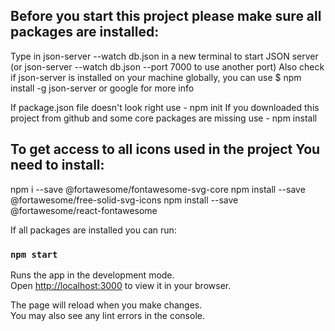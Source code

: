 

## Before you start this project please make sure all packages are installed:

Type in json-server --watch db.json in a new terminal to start JSON server (or json-server --watch db.json --port 7000 to use another port)
Also check if json-server is installed on your machine globally, you can use $ npm install -g json-server or google for more info

If package.json file doesn't look right use - npm init
If you downloaded this project from github and some core packages are missing use - npm install

## To get access to all icons used in the project You need to install:

npm i --save @fortawesome/fontawesome-svg-core
npm install --save @fortawesome/free-solid-svg-icons
npm install --save @fortawesome/react-fontawesome

If all packages are installed you can run:

### `npm start`

Runs the app in the development mode.\
Open [http://localhost:3000](http://localhost:3000) to view it in your browser.

The page will reload when you make changes.\
You may also see any lint errors in the console.








